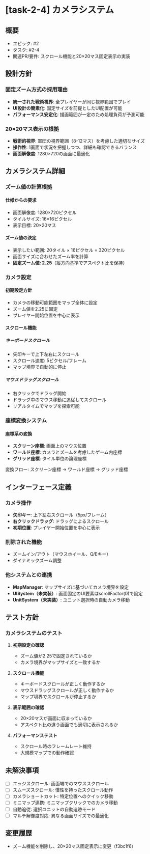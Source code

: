 # [task-2-4] カメラシステム

## 概要
- エピック: #2
- タスク: #2-4
- 関連PR/要件: スクロール機能と20×20マス固定表示の実装

## 設計方針

### 固定ズーム方式の採用理由
- **統一された戦術視界**: 全プレイヤーが同じ視界範囲でプレイ
- **UI設計の簡素化**: 固定サイズを前提としたUI配置が可能
- **パフォーマンス安定化**: 描画範囲が一定のため処理負荷が予測可能

### 20×20マス表示の根拠
- **戦術的視界**: 軍団の視界範囲（8-12マス）を考慮した適切なサイズ
- **操作性**: 1画面で状況を把握しつつ、詳細も確認できるバランス
- **画面解像度**: 1280×720の画面に最適化

## カメラシステム詳細

### ズーム値の計算根拠

#### 仕様からの要求
- 画面解像度: 1280×720ピクセル
- タイルサイズ: 16×16ピクセル
- 表示目標: 20×20マス

#### ズーム値の決定
- 表示したい範囲: 20タイル × 16ピクセル = 320ピクセル
- 画面サイズに合わせたズーム率を計算
- **固定ズーム値: 2.25**（縦方向基準でアスペクト比を保持）

### カメラ設定

#### 初期設定方針
- カメラの移動可能範囲をマップ全体に設定
- ズーム値を2.25に固定
- プレイヤー開始位置を中心に表示

#### スクロール機能

##### キーボードスクロール
- 矢印キーで上下左右にスクロール
- スクロール速度: 5ピクセル/フレーム
- マップ境界で自動的に停止

##### マウスドラッグスクロール
- 右クリックでドラッグ開始
- ドラッグ中のマウス移動に追従してスクロール
- リアルタイムでマップを探索可能

### 座標変換システム

#### 座標系の変換
- **スクリーン座標**: 画面上のマウス位置
- **ワールド座標**: カメラとズームを考慮したゲーム内座標
- **グリッド座標**: タイル単位の論理座標

変換フロー: スクリーン座標 → ワールド座標 → グリッド座標

## インターフェース定義

### カメラ操作
- **矢印キー**: 上下左右スクロール（5px/フレーム）
- **右クリックドラッグ**: ドラッグによるスクロール
- **初期位置**: プレイヤー開始位置を中心に表示

### 削除された機能
- ズームイン/アウト（マウスホイール、Q/Eキー）
- ダイナミックズーム調整

### 他システムとの連携
- **MapManager**: マップサイズに基づいてカメラ境界を設定
- **UISystem（未実装）**: 画面固定のUI要素はscrollFactor(0)で設定
- **UnitSystem（未実装）**: ユニット選択時の自動カメラ移動

## テスト方針

### カメラシステムのテスト
1. **初期設定の確認**
   - ズーム値が2.25で固定されているか
   - カメラ境界がマップサイズと一致するか

2. **スクロール機能**
   - キーボードスクロールが正しく動作するか
   - マウスドラッグスクロールが正しく動作するか
   - マップ境界でスクロールが停止するか

3. **表示範囲の確認**
   - 20×20マスが画面に収まっているか
   - アスペクト比の違う画面でも適切に表示されるか

4. **パフォーマンステスト**
   - スクロール時のフレームレート維持
   - 大規模マップでの動作確認

## 未解決事項
- [ ] エッジスクロール: 画面端でのマウススクロール
- [ ] スムーズスクロール: 慣性を持ったスクロール動作
- [ ] カメラショートカット: 特定位置へのクイック移動
- [ ] ミニマップ連携: ミニマップクリックでのカメラ移動
- [ ] 自動追従: 選択ユニットの自動追跡モード
- [ ] マルチ解像度対応: 異なる画面サイズでの最適化

## 変更履歴
- ズーム機能を削除し、20×20マス固定表示に変更（f3bc1f6）